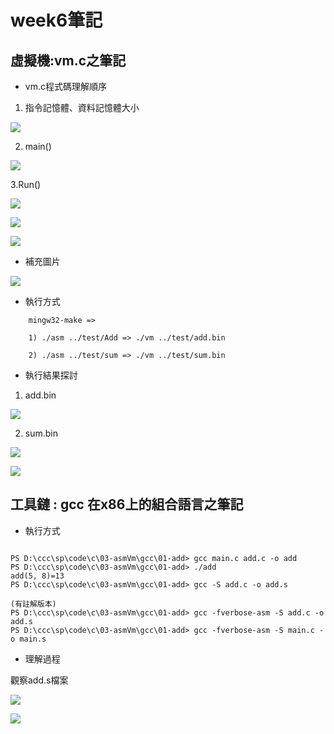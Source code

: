 # week6筆記

## 虛擬機:vm.c之筆記

* vm.c程式碼理解順序

1. 指令記憶體、資料記憶體大小

![](https://github.com/ayd0122344/sp108b/blob/master/week6/Image/vmM.png)

2. main()

![](https://github.com/ayd0122344/sp108b/blob/master/week6/Image/vmMain.png)

3.Run()

![](https://github.com/ayd0122344/sp108b/blob/master/week6/Image/vmRun1.png)

![](https://github.com/ayd0122344/sp108b/blob/master/week6/Image/vmRun2.png)

![](https://github.com/ayd0122344/sp108b/blob/master/week6/Image/vmRun3.png)

* 補充圖片

![](https://github.com/ayd0122344/sp108b/blob/master/week6/Image/syntax.jpg)

* 執行方式

```
    mingw32-make => 

    1) ./asm ../test/Add => ./vm ../test/add.bin

    2) ./asm ../test/sum => ./vm ../test/sum.bin
```

* 執行結果探討

1. add.bin

![](https://github.com/ayd0122344/sp108b/blob/master/week6/Image/addResult.png)

2. sum.bin

![](https://github.com/ayd0122344/sp108b/blob/master/week6/Image/sumResult.png)

![](https://github.com/ayd0122344/sp108b/blob/master/week6/Image/sumResult2.png)

## 工具鏈 : gcc 在x86上的組合語言之筆記

* 執行方式

```

PS D:\ccc\sp\code\c\03-asmVm\gcc\01-add> gcc main.c add.c -o add
PS D:\ccc\sp\code\c\03-asmVm\gcc\01-add> ./add
add(5, 8)=13
PS D:\ccc\sp\code\c\03-asmVm\gcc\01-add> gcc -S add.c -o add.s

(有註解版本)
PS D:\ccc\sp\code\c\03-asmVm\gcc\01-add> gcc -fverbose-asm -S add.c -o add.s
PS D:\ccc\sp\code\c\03-asmVm\gcc\01-add> gcc -fverbose-asm -S main.c -o main.s

```

* 理解過程

觀察add.s檔案

![](https://github.com/ayd0122344/sp108b/blob/master/week6/Image/addx86.png)

![](https://github.com/ayd0122344/sp108b/blob/master/week6/Image/addx86-2.png)
